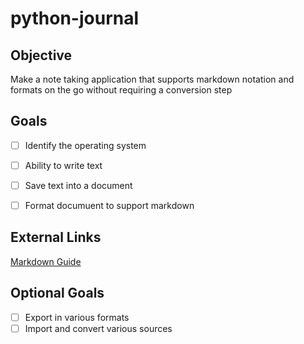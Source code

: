 # python-journal

## Objective

Make a note taking application that supports markdown notation and formats on the go without requiring a conversion step

## Goals

- [ ] Identify the operating system

- [ ] Ability to write text

- [ ] Save text into a document

- [ ] Format documuent to support markdown


## External Links

[Markdown Guide](https://www.markdownguide.org/basic-syntax/)

## Optional Goals
- [ ] Export in various formats
- [ ] Import and convert various sources
